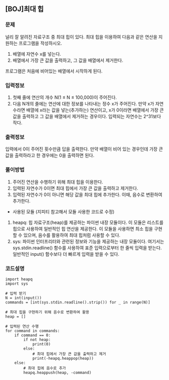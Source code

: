 ## [BOJ]최대 힙

### 문제

널리 잘 알려진 자료구조 중 최대 힙이 있다. 최대 힙을 이용하여 다음과 같은 연산을 지원하는 프로그램을 작성하시오.

1. 배열에 자연수 x를 넣는다.
2. 배열에서 가장 큰 값을 출력하고, 그 값을 배열에서 제거한다.

프로그램은 처음에 비어있는 배열에서 시작하게 된다.

### 입력정보
1. 첫째 줄에 연산의 개수 N(1 ≤ N ≤ 100,000)이 주어진다.
2. 다음 N개의 줄에는 연산에 대한 정보를 나타내는 정수 x가 주어진다. 만약 x가 자연수라면 배열에 x라는 값을 넣는(추가하는) 연산이고, x가 0이라면 배열에서 가장 큰 값을 출력하고 그 값을 배열에서 제거하는 경우이다. 입력되는 자연수는 2^31보다 작다.


### 출력정보

입력에서 0이 주어진 횟수만큼 답을 출력한다. 만약 배열이 비어 있는 경우인데 가장 큰 값을 출력하라고 한 경우에는 0을 출력하면 된다.

### 풀이방법

1. 주어진 연산을 수행하기 위해 최대 힙을 이용한다.
2. 입력된 자연수가 0이면 최대 힙에서 가장 큰 값을 출력하고 제거한다.
3. 입력된 자연수가 0이 아니면 해당 값을 최대 힙에 추가한다. 이때, 음수로 변환하여 추가한다.

- 사용된 모듈 (지피티 참고해서 모듈 사용한 코드로 수정)
1. heapq: 힙 자료구조(heap)를 제공하는 파이썬 내장 모듈이다. 이 모듈은 리스트를 힙으로 사용하여 일반적인 힙 연산을 제공한다. 이 모듈을 사용하면 최소 힙을 구현할 수 있으며, 음수를 활용하여 최대 힙처럼 사용할 수 있다.
2. sys: 파이썬 인터프리터와 관련된 정보와 기능을 제공하는 내장 모듈이다. 여기서는 sys.stdin.readline() 함수를 사용하여 표준 입력으로부터 한 줄씩 입력을 받는다. 일반적인 input() 함수보다 더 빠르게 입력을 받을 수 있다.

### 코드설명
```
import heapq
import sys

# 입력 받기
N = int(input())
commands = [int(sys.stdin.readline().strip()) for _ in range(N)]

# 최대 힙을 구현하기 위해 음수로 변환하여 활용
heap = []

# 입력된 연산 수행
for command in commands:
    if command == 0:
        if not heap:
            print(0)
        else:
            # 최대 힙에서 가장 큰 값을 출력하고 제거
            print(-heapq.heappop(heap))
    else:
        # 최대 힙에 음수로 추가
        heapq.heappush(heap, -command)

```